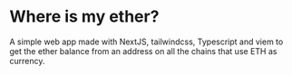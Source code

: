 # Where is my ether?

A simple web app made with NextJS, tailwindcss, Typescript and viem to get the ether balance from an address on all the chains that use ETH as currency.

